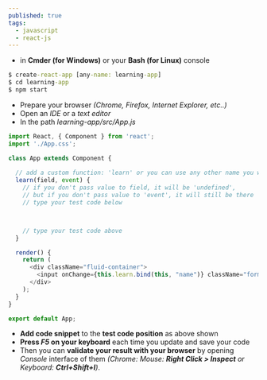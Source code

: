 ```yaml
---
published: true
tags:
  - javascript
  - react-js
---
```

* in **Cmder (for Windows)** or your **Bash (for Linux)** console

```bat
$ create-react-app [any-name: learning-app]
$ cd learning-app
$ npm start
```

* Prepare your browser *(Chrome, Firefox, Internet Explorer, etc..)*
* Open an *IDE* or a *text editor*
* In the path *learning-app/src/App.js*

```javascript
import React, { Component } from 'react';
import './App.css';

class App extends Component {
  
  // add a custom function: 'learn' or you can use any other name you want, just remember to update the function name used in onChange property of <input> tag in the render function below.
  learn(field, event) {
    // if you don't pass value to field, it will be 'undefined',
    // but if you don't pass value to 'event', it will still be there
    // type your test code below



    // type your test code above
  }

  render() {
    return (
      <div className="fluid-container">
      	<input onChange={this.learn.bind(this, "name")} className="form-control" type="text" placeholder="Name" /><br />
      </div>
    );
  }
}

export default App;

```


* **Add code snippet** to the **test code position** as above shown
* **Press *F5* on your keyboard** each time you update and save your code
* Then you can **validate your result with your browser** by opening *Console* interface of them *(Chrome: Mouse: __Right Click > Inspect__ or Keyboard: __Ctrl+Shift+I__)*.

<br />
<br />
